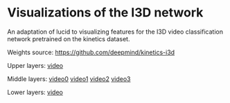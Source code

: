 # Visualizations of the I3D network

An adaptation of lucid to visualizing features for the I3D
video classification network pretrained on the kinetics dataset.

Weights source: 
https://github.com/deepmind/kinetics-i3d


Upper layers: [video](https://youtu.be/hSyV6KqzVk4)

Middle layers:
 [video0](https://youtu.be/gh4YevZwdxo)
 [video1](https://youtu.be/ecemlLphnsc)
 [video2](https://youtu.be/TKAXHMWmJDU)
 [video3](https://youtu.be/gqOiKc8V0Io)

Lower layers: [video](https://youtu.be/W4zUmejOVlA)

